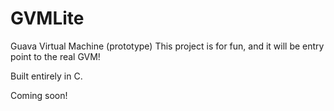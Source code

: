 # GVMLite
Guava Virtual Machine (prototype)
This project is for fun, and it will be entry point to the real GVM!

Built entirely in C.

Coming soon!
